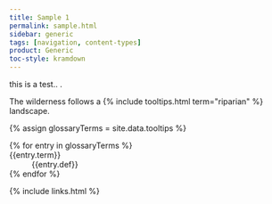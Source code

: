 ```yaml
---
title: Sample 1
permalink: sample.html
sidebar: generic
tags: [navigation, content-types]
product: Generic
toc-style: kramdown
---
```

this is a test..   .

The wilderness follows a {% include tooltips.html term="riparian" %} landscape.

{% assign glossaryTerms = site.data.tooltips %}

<dl>
    {% for entry in glossaryTerms %}
    <dt id="{{entry.term}}">{{entry.term}}</dt>
    <dd>{{entry.def}}</dd>
    {% endfor %}
</dl>



{% include links.html %}
